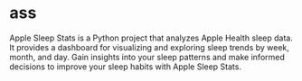 # ass
Apple Sleep Stats is a Python project that analyzes Apple Health sleep data. It provides a dashboard for visualizing and exploring sleep trends by week, month, and day. Gain insights into your sleep patterns and make informed decisions to improve your sleep habits with Apple Sleep Stats.
